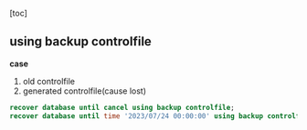 [toc]

## using backup controlfile

**case**

1. old controlfile
2. generated controlfile(cause lost)

```sql
recover database until cancel using backup controlfile;
recover database until time '2023/07/24 00:00:00' using backup controlfile;
```

